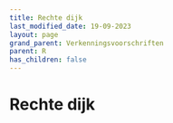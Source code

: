 ```yaml
---
title: Rechte dijk
last_modified_date: 19-09-2023
layout: page
grand_parent: Verkenningsvoorschriften
parent: R
has_children: false
---
```


Rechte dijk
===========

